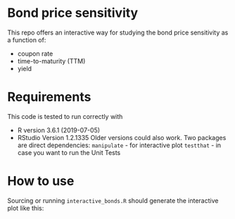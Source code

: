 # Bond price sensitivity

This repo offers an interactive way for studying the bond price sensitivity as a function of:

- coupon rate
- time-to-maturity (TTM)
- yield

# Requirements

This code is tested to run correctly with

- R version 3.6.1 (2019-07-05)
- RStudio Version 1.2.1335
  Older versions could also work.
  Two packages are direct dependencies:
  `manipulate` - for interactive plot
  `testthat` - in case you want to run the Unit Tests

# How to use

Sourcing or running `interactive_bonds.R` should generate the interactive plot like this:
